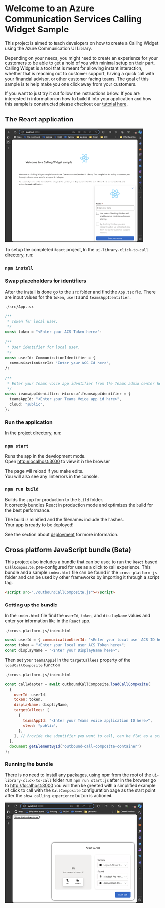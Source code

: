 # Welcome to an Azure Communication Services Calling Widget Sample

This project is aimed to teach developers on how to create a Calling Widget using the Azure Communication UI Library.

Depending on your needs, you might need to create an experience for your customers to be able to get a hold of you with minimal setup on their part.
Calling Widget is a tool that is meant for allowing instant interaction, whether that is reaching out to customer support, having a quick call with your financial advisor, or other customer facing teams. The goal of this sample is to help make you one click away from your customers.

If you want to just try it out follow the instructions below. If you are interested in information on how to build it into your application and how this sample is constructed please checkout our [tutorial here](https://learn.microsoft.com/en-us/azure/communication-services/tutorials/calling-widget/calling-widget-overview).

## The React application
<img src="./media/splash-screen-react.png" width=450px>

To setup the completed `React` project, In the `ui-library-click-to-call` directory, run:

### `npm install`

### Swap placeholders for identifiers

After the install is done go to the `src` folder and find the `App.tsx` file.
There are input values for the `token`, `userId` and `teamsAppIdentifier`.

`./src/App.tsx`
```typescript
/**
 * Token for local user.
 */
const token = "<Enter your ACS Token here>";

/**
 * User identifier for local user.
 */
const userId: CommunicationIdentifier = {
  communicationUserId: "Enter your ACS Id here",
};

/**
 * Enter your Teams voice app identifier from the Teams admin center here
 */
const teamsAppIdentifier: MicrosoftTeamsAppIdentifier = {
  teamsAppId: "<Enter your Teams Voice app id here>",
  cloud: "public",
};
```

### Run the application

In the project directory, run:

### `npm start`

Runs the app in the development mode.\
Open [http://localhost:3000](http://localhost:3000) to view it in the browser.

The page will reload if you make edits.\
You will also see any lint errors in the console.

### `npm run build`

Builds the app for production to the `build` folder.\
It correctly bundles React in production mode and optimizes the build for the best performance.

The build is minified and the filenames include the hashes.\
Your app is ready to be deployed!

See the section about [deployment](https://facebook.github.io/create-react-app/docs/deployment) for more information.

## Cross platform JavaScript bundle (Beta)

This project also includes a bundle that can be used to run the `React` based `CallComposite`, pre-configured for use as a click
to call experience. This bundle and a sample `index.html` file can be found in the `cross-platform-js` folder and can be used by other frameworks by importing it through a script tag.

```html
<script src="./outboundCallComposite.js"></script>
```

### Setting up the bundle

In the `index.html` file find the `userId`, `token`, and `displayName` values and enter yor information like in the `React` app.

`./cross-platform-js/index.html`
```javascript
const userId = { communicationUserId: "<Enter your local user ACS ID here>" };
const token = "<Enter your local user ACS Token here>";
const displayName = "<Enter your DisplayName here>";
```

Then set your `teamsAppId` in the `targetCallees` property of the `loadCallComposite` function

`./cross-platform-js/index.html`
```javascript
const callAdapter = await outboundCallComposite.loadCallComposite(
  {
    userId: userId,
    token: token,
    displayName: displayName,
    targetCallees: [
      {
        teamsAppId: "<Enter your Teams voice application ID here>",
        cloud: "public",
      },
    ], // Provide the identifier you want to call, can be flat as a string.
  },
  document.getElementById("outbound-call-composite-container")
);
```

### Running the bundle
There is no need to install any packages, using [npm](https://nodejs.org/en/learn/getting-started/an-introduction-to-the-npm-package-manager) from the root of the `ui-library-click-to-call` folder run `npm run start:js` after in the browser go to [http://localhost:3000](http://localhost:3000) you will then be greeted with a simplified example of click to call with the `CallComposite` configuration page as the start point after the `show calling experience` button is actioned.

<img src="./media/splash-screen.png" alt="splash screen with calling experience in waiting state" width=450px>